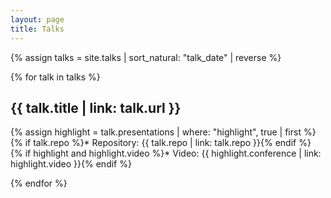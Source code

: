 ```yaml
---
layout: page
title: Talks
---
```


{% assign talks = site.talks | sort_natural: "talk_date" | reverse %}

{% for talk in talks %}
## {{ talk.title | link: talk.url }}

{% assign highlight = talk.presentations | where: "highlight", true | first %}
{% if talk.repo %}* Repository: {{ talk.repo | link: talk.repo }}{% endif %}
{% if highlight and highlight.video %}* Video: {{ highlight.conference | link: highlight.video }}{% endif %}

{% endfor %}

